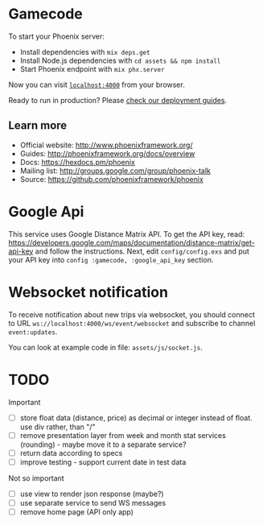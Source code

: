 # Gamecode

To start your Phoenix server:

  * Install dependencies with `mix deps.get`
  * Install Node.js dependencies with `cd assets && npm install`
  * Start Phoenix endpoint with `mix phx.server`

Now you can visit [`localhost:4000`](http://localhost:4000) from your browser.

Ready to run in production? Please [check our deployment guides](http://www.phoenixframework.org/docs/deployment).

## Learn more

  * Official website: http://www.phoenixframework.org/
  * Guides: http://phoenixframework.org/docs/overview
  * Docs: https://hexdocs.pm/phoenix
  * Mailing list: http://groups.google.com/group/phoenix-talk
  * Source: https://github.com/phoenixframework/phoenix

# Google Api

This service uses Google Distance Matrix API. 
To get the API key, read: https://developers.google.com/maps/documentation/distance-matrix/get-api-key and follow the instructions.
Next, edit `config/config.exs` and put your API key into `config :gamecode, :google_api_key` section.

# Websocket notification

To receive notification about new trips via websocket, you should connect to URL `ws://localhost:4000/ws/event/websocket` and subscribe to channel `event:updates`.

You can look at example code in file: `assets/js/socket.js`.

# TODO

Important

- [ ] store float data (distance, price) as decimal or integer instead of float. use div rather, than "/"
- [ ] remove presentation layer from week and month stat services (rounding) - maybe move it to a separate service?
- [ ] return data according to specs
- [ ] improve testing - support current date in test data

Not so important

- [ ] use view to render json response (maybe?)
- [ ] use separate service to send WS messages
- [ ] remove home page (API only app)
